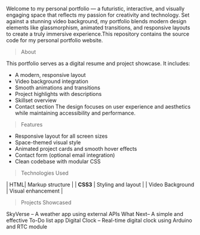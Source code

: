 Welcome to my personal portfolio — a futuristic, interactive, and visually engaging space that reflects my passion for creativity and technology. Set against a stunning video background, my portfolio blends modern design elements like glassmorphism, animated transitions, and responsive layouts to create a truly immersive experience.This repository contains the source code for my personal portfolio website.  

> About

This portfolio serves as a digital resume and project showcase. It includes:

- A modern, responsive layout
- Video background integration
- Smooth animations and transitions
- Project highlights with descriptions
- Skillset overview
- Contact section
The design focuses on user experience and aesthetics while maintaining accessibility and performance.


> Features

- Responsive layout for all screen sizes
- Space-themed visual style
- Animated project cards and smooth hover effects
- Contact form (optional email integration)
- Clean codebase with modular CSS


> Technologies Used


| HTML| Markup structure |
| **CSS3** | Styling and layout |
| Video Background | Visual enhancement |


> Projects Showcased

SkyVerse – A weather app using external APIs
What Next– A simple and effective To-Do list app
Digital Clock – Real-time digital clock using Arduino and RTC module





